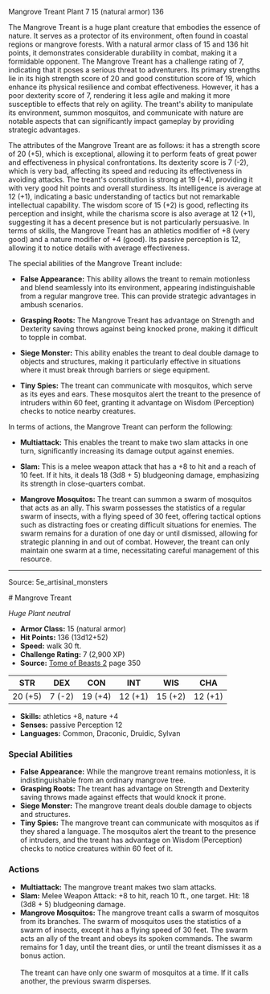 <MonsterName/>Mangrove Treant</MonsterName>
<CreatureType/>Plant</CreatureType>
<CR/>7</CR>
<AC/>15 (natural armor)</AC>
<HP/>136</HP>
<summary>The Mangrove Treant is a huge plant creature that embodies the essence of nature. It serves as a protector of its environment, often found in coastal regions or mangrove forests. With a natural armor class of 15 and 136 hit points, it demonstrates considerable durability in combat, making it a formidable opponent. The Mangrove Treant has a challenge rating of 7, indicating that it poses a serious threat to adventurers. Its primary strengths lie in its high strength score of 20 and good constitution score of 19, which enhance its physical resilience and combat effectiveness. However, it has a poor dexterity score of 7, rendering it less agile and making it more susceptible to effects that rely on agility. The treant's ability to manipulate its environment, summon mosquitos, and communicate with nature are notable aspects that can significantly impact gameplay by providing strategic advantages.</summary>

<detail>

The attributes of the Mangrove Treant are as follows: it has a strength score of 20 (+5), which is exceptional, allowing it to perform feats of great power and effectiveness in physical confrontations. Its dexterity score is 7 (-2), which is very bad, affecting its speed and reducing its effectiveness in avoiding attacks. The treant's constitution is strong at 19 (+4), providing it with very good hit points and overall sturdiness. Its intelligence is average at 12 (+1), indicating a basic understanding of tactics but not remarkable intellectual capability. The wisdom score of 15 (+2) is good, reflecting its perception and insight, while the charisma score is also average at 12 (+1), suggesting it has a decent presence but is not particularly persuasive. In terms of skills, the Mangrove Treant has an athletics modifier of +8 (very good) and a nature modifier of +4 (good). Its passive perception is 12, allowing it to notice details with average effectiveness.

The special abilities of the Mangrove Treant include:

- **False Appearance:** This ability allows the treant to remain motionless and blend seamlessly into its environment, appearing indistinguishable from a regular mangrove tree. This can provide strategic advantages in ambush scenarios.

- **Grasping Roots:** The Mangrove Treant has advantage on Strength and Dexterity saving throws against being knocked prone, making it difficult to topple in combat.

- **Siege Monster:** This ability enables the treant to deal double damage to objects and structures, making it particularly effective in situations where it must break through barriers or siege equipment.

- **Tiny Spies:** The treant can communicate with mosquitos, which serve as its eyes and ears. These mosquitos alert the treant to the presence of intruders within 60 feet, granting it advantage on Wisdom (Perception) checks to notice nearby creatures.

In terms of actions, the Mangrove Treant can perform the following:

- **Multiattack:** This enables the treant to make two slam attacks in one turn, significantly increasing its damage output against enemies.

- **Slam:** This is a melee weapon attack that has a +8 to hit and a reach of 10 feet. If it hits, it deals 18 (3d8 + 5) bludgeoning damage, emphasizing its strength in close-quarters combat.

- **Mangrove Mosquitos:** The treant can summon a swarm of mosquitos that acts as an ally. This swarm possesses the statistics of a regular swarm of insects, with a flying speed of 30 feet, offering tactical options such as distracting foes or creating difficult situations for enemies. The swarm remains for a duration of one day or until dismissed, allowing for strategic planning in and out of combat. However, the treant can only maintain one swarm at a time, necessitating careful management of this resource.</detail>



---

Source: 5e_artisinal_monsters

<statblock>
# Mangrove Treant

*Huge* *Plant* *neutral*

- **Armor Class:** 15 (natural armor)
- **Hit Points:** 136 (13d12+52)
- **Speed:** walk 30 ft.
- **Challenge Rating:** 7 (2,900 XP)
- **Source:** [Tome of Beasts 2](https://koboldpress.com/kpstore/product/tome-of-beasts-2-for-5th-edition) page 350

| STR | DEX | CON | INT | WIS | CHA |
| --- | --- | --- | --- | --- | --- |
| 20 (+5) | 7 (-2) | 19 (+4) | 12 (+1) | 15 (+2) | 12 (+1) |

- **Skills:** athletics +8, nature +4
- **Senses:** passive Perception 12
- **Languages:** Common, Draconic, Druidic, Sylvan

### Special Abilities

- **False Appearance:** While the mangrove treant remains motionless, it is indistinguishable from an ordinary mangrove tree.
- **Grasping Roots:** The treant has advantage on Strength and Dexterity saving throws made against effects that would knock it prone.
- **Siege Monster:** The mangrove treant deals double damage to objects and structures.
- **Tiny Spies:** The mangrove treant can communicate with mosquitos as if they shared a language. The mosquitos alert the treant to the presence of intruders, and the treant has advantage on Wisdom (Perception) checks to notice creatures within 60 feet of it.

### Actions

- **Multiattack:** The mangrove treant makes two slam attacks.
- **Slam:** Melee Weapon Attack: +8 to hit, reach 10 ft., one target. Hit: 18 (3d8 + 5) bludgeoning damage.
- **Mangrove Mosquitos:** The mangrove treant calls a swarm of mosquitos from its branches. The swarm of mosquitos uses the statistics of a swarm of insects, except it has a flying speed of 30 feet. The swarm acts an ally of the treant and obeys its spoken commands. The swarm remains for 1 day, until the treant dies, or until the treant dismisses it as a bonus action.<br><br>The treant can have only one swarm of mosquitos at a time. If it calls another, the previous swarm disperses.


</statblock>


